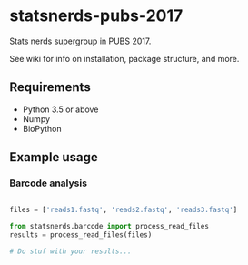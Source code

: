 # statsnerds-pubs-2017
Stats nerds supergroup in PUBS 2017.

See wiki for info on installation, package structure, and more.


## Requirements

* Python 3.5 or above
* Numpy
* BioPython


## Example usage

### Barcode analysis

```python

files = ['reads1.fastq', 'reads2.fastq', 'reads3.fastq']

from statsnerds.barcode import process_read_files
results = process_read_files(files)

# Do stuf with your results...
```
